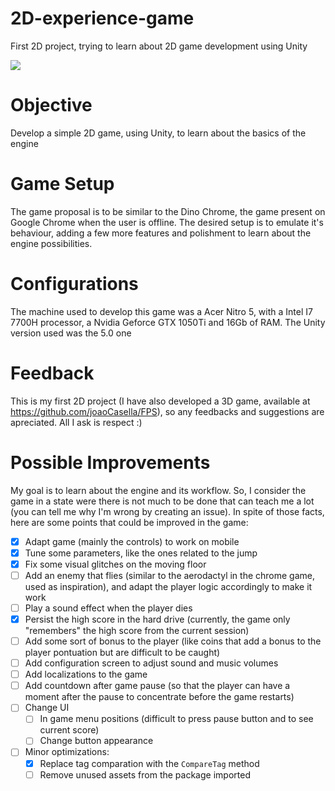 # 2D-experience-game
First 2D project, trying to learn about 2D game development using Unity

![](Demo.gif)

# Objective
Develop a simple 2D game, using Unity, to learn about the basics of the engine

# Game Setup
The game proposal is to be similar to the Dino Chrome, the game present on Google Chrome when the user is offline. The desired setup is to emulate it's behaviour, adding a few more features and polishment to learn about the engine possibilities.

# Configurations
The machine used to develop this game was a Acer Nitro 5, with a Intel I7 7700H processor, a Nvidia Geforce GTX 1050Ti and 16Gb of RAM. The Unity version used was the 5.0 one

# Feedback
This is my first 2D project (I have also developed a 3D game, available at https://github.com/joaoCasella/FPS), so any feedbacks and suggestions are apreciated. All I ask is respect :)

# Possible Improvements
My goal is to learn about the engine and its workflow. So, I consider the game in a state were there is not much to be done that can teach me a lot (you can tell me why I'm wrong by creating an issue). In spite of those facts, here are some points that could be improved in the game:

- [X] Adapt game (mainly the controls) to work on mobile
- [X] Tune some parameters, like the ones related to the jump
- [X] Fix some visual glitches on the moving floor
- [ ] Add an enemy that flies (similar to the aerodactyl in the chrome game, used as inspiration), and adapt the player logic accordingly to make it work
- [ ] Play a sound effect when the player dies
- [X] Persist the high score in the hard drive (currently, the game only "remembers" the high score from the current session)
- [ ] Add some sort of bonus to the player (like coins that add a bonus to the player pontuation but are difficult to be caught)
- [ ] Add configuration screen to adjust sound and music volumes
- [ ] Add localizations to the game
- [ ] Add countdown after game pause (so that the player can have a moment after the pause to concentrate before the game restarts)
- [ ] Change UI
    - [ ] In game menu positions (difficult to press pause button and to see current score)
    - [ ] Change button appearance
- [ ] Minor optimizations:
    - [X] Replace tag comparation with the `CompareTag` method
    - [ ] Remove unused assets from the package imported
